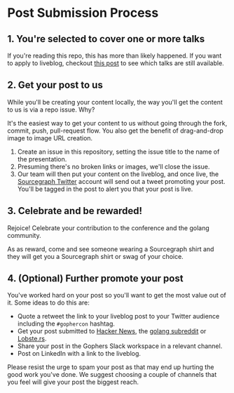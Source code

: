 # Post Submission Process

## 1. You're selected to cover one or more talks

If you're reading this repo, this has more than likely happened. If you want to apply to liveblog, checkout [this post](https://about.sourcegraph.com/blog/sourcegraph-liveblogging-at-gophercon-2018) to see which talks are still available.

## 2. Get your post to us

While you'll be creating your content locally, the way you'll get the content to us is via a repo issue. Why?

It's the easiest way to get your content to us without going through the fork, commit, push, pull-request flow. You also get the benefit of drag-and-drop image to image URL creation.

1. Create an issue in this repository, setting the issue title to the name of the presentation.
1. Presuming there's no broken links or images, we'll close the issue.
1. Our team will then put your content on the liveblog, and once live, the [Sourcegraph Twitter](https://twitter.com/srcgraph) account will send out a tweet promoting your post. You'll be tagged in the post to alert you that your post is live.

## 3. Celebrate and be rewarded!

Rejoice! Celebrate your contribution to the conference and the golang community.

As as reward, come and see someone wearing a Sourcegraph shirt and they will get you a Sourcegraph shirt or swag of your choice.

## 4. (Optional) Further promote your post

You've worked hard on your post so you'll want to get the most value out of it. Some ideas to do this are:

 - Quote a retweet the link to your liveblog post to your Twitter audience including the `#gophercon` hashtag.
 - Get your post submitted to [Hacker News](https://news.ycombinator.com), the [golang subreddit](https://reddit.com/r/golang) or [Lobste.rs](https://lobste.rs).
 - Share your post in the Gophers Slack workspace in a relevant channel.
 - Post on LinkedIn with a link to the liveblog.

Please resist the urge to spam your post as that may end up hurting the good work you've done. We suggest choosing a couple of channels that you feel will give your post the biggest reach.
